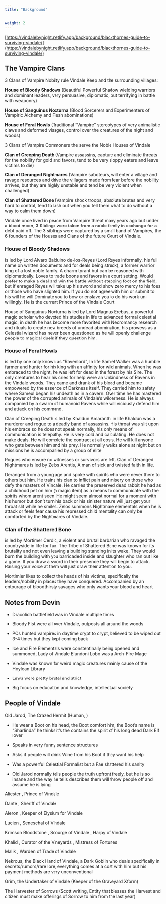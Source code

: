 ```yaml
---
title: "Background"


weight: 2
---
```




[https://vindalebynight.netlify.app/background/blackthornes-guide-to-surviving-vindale/](https://vindalebynight.netlify.app/background/blackthornes-guide-to-surviving-vindale/)





## The Vampire Clans

3 Clans of Vampire Nobilty rule Vindale Keep and the surrounding villages:

**House of Bloody Shadows** (Beautiful Powerful Shadow wielding warriors and dominant leaders, very persuasive, diplomatic, but terrifying in battle with weaponry)

**House of Sanguinus Nocturna** (Blood Sorcerers and Experimenters of Vampiric Alchemy and Flesh abominations)

**House of Feral Howls** (Traditional “Vampire” stereotypes of very animalistic claws and deformed visages, control over the creatures of the night and woods)

3 Clans of Vampire Commoners the serve the Noble Houses of Vindale

**Clan of Creeping Death** (Vampire assassins, capture and eliminate threats for the nobility for gold and favors, tend to be very sloppy eaters and leave victims to die)

**Clan of Deranged Nightmares** (Vampire saboteurs, will enter a village and ravage resources and drive the villagers made from fear before the nobility arrives, but they are highly unstable and tend be very violent when challenged)

 **Clan of Shattered Bone** (Vampire shock troops, absolute brutes and very hard to control, tend to lash out when you tell them what to do without a way to calm them down)

Vindale once lived in peace from Vampire threat many years ago but under a blood moon, 3 Siblings were taken from a noble family in exchange for a debt paid off. The 3 siblings were captured by a small band of Vampires, the 6 founders of the Houses and Clans of the future Court of Vindale.

### House of Bloody Shadows 

is led by Lord Alvaro Balduino de-los-Reyes (Lord Reyes informally, his full name on written documents and for deals being struck), a former warrior king of a lost noble family. A charm tyrant but can be reasoned with diplomatically. Loves to trade boons and favors in a court setting. Would prefer to make a deal and win the battle without stepping foot on the field, but if enraged Reyes will take up his sword and show zero mercy to his foes or those who have slighted him. If you do not agree with him or submit to his will he will Dominate you to bow or enslave you to do his work un-willingly. He is the current Prince of the Vindale Court

House of Sanguinus Nocturna is led by Lord Magnus Erebus, a powerful magic scholar who devoted his studies in life to advanced formal celestial magic, in death he has become more  favorited with Necromancy research and rituals to create new breeds of undead abomination, his prowess as a Celestial wizard has never been questioned as he will openly challenge people to magical duels if they question him.

### House of Feral Howls 

is led by one only known as “Ravenlord”, In life Samiel Walker was a humble farmer and hunter for his king with an affinity for wild animals. When he was embraced to the night, he was left for dead in the forest by his Sire. The only creatures to hear his cries for help were an Unkindness of Ravens in the Vindale woods. They came and drank of his blood and became empowered by the essence of Darkness itself. They carried him to safety where Sameul began his undeath as in a cavern. Over time he has mastered the power of the corrupted animals of Vindale’s wilderness. He is always companied by a swarm of humanoid Ravens while will viciously defend him and attack on his command. 

Clan of Creeping Death is led by Khaldun Amaranth, in life Khaldun was a murderer and rogue to a deadly band of assassins. His throat was slit upon his embrace so he does not speak normally, his only means of communication is telepathy. He is very cold and calculating. He does not make deals. He will complete the contract at all costs. He will kill anyone who gets between him and his prey. He normally walks alone at night but on missions he is accompanied by a group of elite 

Rogues who ensure no witnesses or survivors are left. Clan of Deranged Nightmares is led by Zelos Arentis, A man of sick and twisted faith in life. 

Deranged from a young age and spoke with spirits who were never there to others but him. He trains his clan to inflict pain and misery on those who defy the masters of Vindale. He carries the preserved dead rabbit he had as a childhood pet on him (a magic item) as a means to communicate with the spirits whom arent seen. He might seem almost normal for a moment with his humor but don’t turn his back or his sinister nature will just get your throat slit while he smiles. Zelos summons Nightmare elementals when he is attack or feels fear cause his repressed child mentality can only be comforted by the Nightmares of Vindale.

###  Clan of the Shattered Bone 

is led by Mortimer Cerdic, a violent and brutal barbarian who ravaged the countryside in life for fun. The Tribe of Shattered Bone was known for its brutality and not even leaving a building standing in its wake. They would burn the building with you barricaded inside and slaughter who ran out like a game. If you draw a sword in their presence they will begin to attack. Raising your voice at them will just draw their attention to you. 

Mortimier likes to collect the heads of his victims, specifically the leaders/nobility in places they have conquered. Accompanied by an entourage of bloodthirsty savages who only wants your blood and heart 

## Notes from Devin

- Dracolich battlefield was in Vindale multiple times

- Bloody Fist were all over Vindale, outposts all around the woods

- PCs hunted vampires in daytime crypt to crypt, believed to be wiped out 3-4 times but they kept coming back

- Ice and Fire Elementals were constentinally being opened and summoned, Lady of Vindale Elundoni Lobo was a Arch-Fire Mage

- Vindale was known for weird magic creatures mainly cause of the Hoylean Library

- Laws were pretty brutal and strict

- Big focus on education and knowledge, intellectual society

## People of Vindale

Old Jarod, The Crazed Hermit (Human, )

- He wear a Boot on his head, the Boot comfort him, the Boot’s name is “Sharlinda” he thinks it’s the contains the spirit of his long dead Dark Elf lover

- Speaks in very funny sentence structures

- Asks if people will drink Wine from his Boot if they want his help

- Was a powerful Celestial Formalist but a Fae shattered his sanity

- Old Jarod normally tells people the truth upfront freely, but he is so insane and the way he tells describes them will throw people off and assume he is lying

Aliester , Prince of Vindale

Dante , Sheriff of Vindale

Aleron , Keeper of Elysium for Vindale

Lucien , Seneschal of Vindale 

Krimson Bloodstone , Scourge of Vindale , Harpy of Vindale

Khalid , Curator of the Vineyards , Mistress of Fortunes 

Malik , Warden of Trade of Vindale

Nekrous, the Black Hand of Vindale, a Dark Goblin who deals specifically in secrets/rumors/rare lore, everything comes at a cost with him but his payment methods are very unconventional 

Grim, the Undertaker of Vindale (Keeper of the Graveyard Xform)

The Harvester of Sorrows (Scott writing, Entity that blesses the Harvest and citizen must make offerings of Sorrow to him from the last year) 
